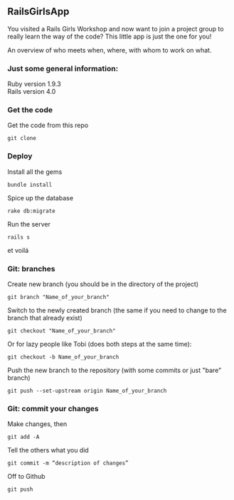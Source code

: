 ## RailsGirlsApp

You visited a Rails Girls Workshop and now want to join a project group to really learn the way of the code?
This little app is just the one for you!

An overview of who meets when, where, with whom to work on what.

### Just some general information:
Ruby version 1.9.3  
Rails version 4.0

### Get the code
Get the code from this repo

    git clone


### Deploy
Install all the gems

    bundle install

Spice up the database

    rake db:migrate

Run the server

    rails s 

et voilá


### Git: branches 
Create new branch (you should be in the directory of the project) 
    
    git branch "Name_of_your_branch"
    
Switch to the newly created branch (the same if you need to change to the branch that already exist) 
    
    git checkout "Name_of_your_branch"

Or for lazy people like Tobi (does both steps at the same time):
    
    git checkout -b Name_of_your_branch    

Push the new branch to the repository (with some commits or just "bare" branch) 
    
    git push --set-upstream origin Name_of_your_branch
    

### Git: commit your changes
Make changes, then 
    
    git add -A

Tell the others what you did
    
    git commit -m “description of changes”

Off to Github
    
    git push
